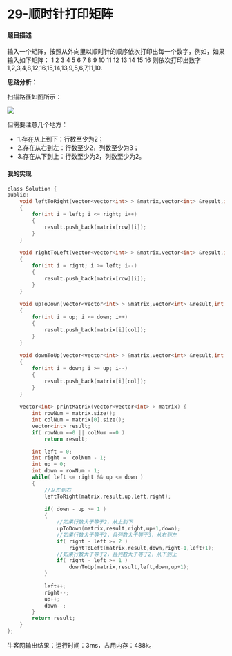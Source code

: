# 29-顺时针打印矩阵

#### 题目描述

输入一个矩阵，按照从外向里以顺时针的顺序依次打印出每一个数字，例如，如果输入如下矩阵： 1 2 3 4 5 6 7 8 9 10 11 12 13 14 15 16 则依次打印出数字1,2,3,4,8,12,16,15,14,13,9,5,6,7,11,10.


**思路分析：**

扫描路径如图所示：

![](https://raw.githubusercontent.com/guanjunjian/Interview-Summary/master/pics/algorithms/29-img1.png)

但需要注意几个地方：

-	1.存在从上到下：行数至少为2；
-	2.存在从右到左：行数至少2，列数至少为3；
-	3.存在从下到上：行数至少为2，列数至少为2。

#### 我的实现

```c
class Solution {
public:
    void leftToRight(vector<vector<int> > &matrix,vector<int> &result,int row,int left,int right)
    {
        for(int i = left; i <= right; i++)
        {
            result.push_back(matrix[row][i]);
        }
    }
    
    void rightToLeft(vector<vector<int> > &matrix,vector<int> &result,int row,int right,int left)
    {
        for(int i = right; i >= left; i--)
        {
            result.push_back(matrix[row][i]);
        }
    }
    
    void upToDown(vector<vector<int> > &matrix,vector<int> &result,int col,int up,int down)
    {
        for(int i = up; i <= down; i++)
        {
            result.push_back(matrix[i][col]);
        }
    }
    
    void downToUp(vector<vector<int> > &matrix,vector<int> &result,int col,int down,int up)
    {
        for(int i = down; i >= up; i--)
        {
            result.push_back(matrix[i][col]);
        }
    }
    
    vector<int> printMatrix(vector<vector<int> > matrix) {
        int rowNum = matrix.size();
        int colNum = matrix[0].size();
        vector<int> result;
        if( rowNum ==0 || colNum ==0 )
            return result;

        int left = 0;
        int right =  colNum - 1;
        int up = 0;
        int down = rowNum - 1;
        while( left <= right && up <= down )
        {
            //从左到右
            leftToRight(matrix,result,up,left,right);
            
            if( down - up >= 1 )
            {
				//如果行数大于等于2，从上到下
                upToDown(matrix,result,right,up+1,down);
                //如果行数大于等于2，且列数大于等于3，从右到左
                if( right - left >= 2 )
                    rightToLeft(matrix,result,down,right-1,left+1);
                //如果行数大于等于2，且列数大于等于2，从下到上
                if( right - left >= 1 )
                    downToUp(matrix,result,left,down,up+1);
            }
            
            left++;
            right--;
            up++;
            down--;
        }
        return result;
    }
};
```

牛客网输出结果：运行时间：3ms，占用内存：488k。

